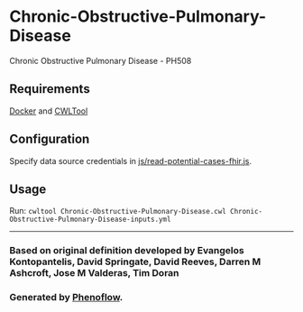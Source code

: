 # Chronic-Obstructive-Pulmonary-Disease

Chronic Obstructive Pulmonary Disease - PH508

## Requirements

[Docker](https://docs.docker.com/install/) and [CWLTool](https://github.com/common-workflow-language/cwltool#install)

## Configuration

Specify data source credentials in [js/read-potential-cases-fhir.js](js/read-potential-cases-fhir.js).

## Usage

Run: `cwltool Chronic-Obstructive-Pulmonary-Disease.cwl Chronic-Obstructive-Pulmonary-Disease-inputs.yml`

***

### Based on original definition developed by Evangelos Kontopantelis, David Springate, David Reeves, Darren M Ashcroft, Jose M Valderas, Tim Doran
### Generated by [Phenoflow](https://kclhi.org/phenoflow).
